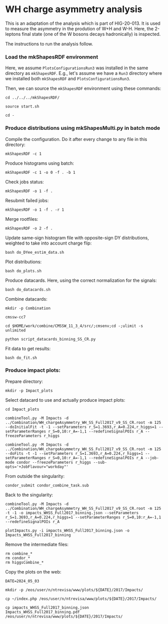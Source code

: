 # WH charge asymmetry analysis

This is an adaptation of the analysis which is part of HIG-20-013. It is used to measure the asymmetry in the prodution of W+H and W-H. Here, the 2-leptons final state (one of the W bosons decays hadronically) is inspected.

The instructions to run the analysis follow.

### Load the mkShapesRDF environment

Here, we assume `PlotsConfigurationsRun3` was installed in the same directory as `mkShapesRDF`. E.g., let's assume we have a `Run3` directory where we installed both `mkShapesRDF` and `PlotsConfigurationsRun3`.

Then, we can source the `mkShapesRDF` environment using these commands:

    cd ../../../mkShapesRDF/

    source start.sh

    cd -

### Produce distributions using mkShapesMulti.py in batch mode

Compile the configuration. Do it after every change to any file in this directory:

    mkShapesRDF -c 1

Produce histograms using batch:

    mkShapesRDF -c 1 -o 0 -f . -b 1

Check jobs status:

    mkShapesRDF -o 1 -f .

Resubmit failed jobs:

    mkShapesRDF -o 1 -f . -r 1		 		

Merge rootfiles:

    mkShapesRDF -o 2 -f .

Update same-sign histogram file with opposite-sign DY distributions, weighted to take into account charge flip:

    bash do_DYee_estim_data.sh

Plot distributions:

    bash do_plots.sh

Produce datacards. Here, using the correct normalization for the signals:

    bash do_datacards.sh

Combine datacards:

    mkdir -p Combination

    cmssw-cc7

    cd $HOME/work/combine/CMSSW_11_3_4/src/;cmsenv;cd -;ulimit -s unlimited

    python script_datacards_binning_SS_CR.py

Fit data to get results:

    bash do_fit.sh

### Produce impact plots:

Prepare directory:

    mkdir -p Impact_plots

Select datacard to use and actually produce impact plots:

    cd Impact_plots

    combineTool.py -M Impacts -d ../Combination/WH_chargeAsymmetry_WH_SS_Full2017_v9_SS_CR.root -m 125 --doInitialFit -t -1 --setParameters r_S=1.3693,r_A=0.224,r_higgs=1 --setParameterRanges r_S=0,10:r_A=-1,1 --redefineSignalPOIs r_A --freezeParameters r_higgs

    combineTool.py -M Impacts -d ../Combination/WH_chargeAsymmetry_WH_SS_Full2017_v9_SS_CR.root -m 125 --doFits -t -1 --setParameters r_S=1.3693,r_A=0.224,r_higgs=1 --setParameterRanges r_S=0,10:r_A=-1,1 --redefineSignalPOIs r_A --job-mode condor --freezeParameters r_higgs --sub-opts='+JobFlavour="workday"'

From outside the singularity:

    condor_submit condor_combine_task.sub

Back to the singularity:

    combineTool.py -M Impacts -d ../Combination/WH_chargeAsymmetry_WH_SS_Full2017_v9_SS_CR.root -m 125 -t -1 -o impacts_WHSS_Full2017_binning.json --setParameters r_S=1.3693,r_A=0.224,r_higgs=1 --setParameterRanges r_S=0,10:r_A=-1,1 --redefineSignalPOIs r_A

    plotImpacts.py -i impacts_WHSS_Full2017_binning.json -o Impacts_WHSS_Full2017_binning

Remove the intermediate files:

    rm combine_*
    rm condor_*
    rm higgsCombine_*

Copy the plots on the web:

    DATE=2024_05_03

    mkdir -p /eos/user/n/ntrevisa/www/plots/${DATE}/2017/Impacts/

    cp ~/index.php /eos/user/n/ntrevisa/www/plots/${DATE}/2017/Impacts/

    cp impacts_WHSS_Full2017_binning.json Impacts_WHSS_Full2017_binning.pdf /eos/user/n/ntrevisa/www/plots/${DATE}/2017/Impacts/